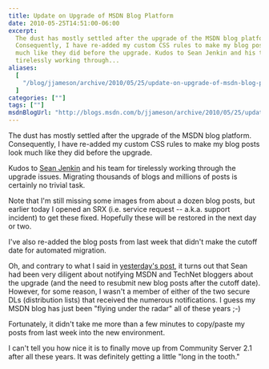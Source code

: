 ```yaml
---
title: Update on Upgrade of MSDN Blog Platform
date: 2010-05-25T14:51:00-06:00
excerpt:
  The dust has mostly settled after the upgrade of the MSDN blog platform.
  Consequently, I have re-added my custom CSS rules to make my blog posts look
  much like they did before the upgrade. Kudos to Sean Jenkin and his team for
  tirelessly working through...
aliases:
  [
    "/blog/jjameson/archive/2010/05/25/update-on-upgrade-of-msdn-blog-platform.aspx",
  ]
categories: [""]
tags: [""]
msdnBlogUrl: "http://blogs.msdn.com/b/jjameson/archive/2010/05/25/update-on-upgrade-of-msdn-blog-platform.aspx"
---
```


The dust has mostly settled after the upgrade of the MSDN blog platform.
Consequently, I have re-added my custom CSS rules to make my blog posts look
much like they did before the upgrade.

Kudos to [Sean Jenkin](http://blogs.msdn.com/b/seanjenkin) and his team for
tirelessly working through the upgrade issues. Migrating thousands of blogs and
millions of posts is certainly no trivial task.

Note that I'm still missing some images from about a dozen blog posts, but
earlier today I opened an SRX (i.e. service request -- a.k.a. support incident)
to get these fixed. Hopefully these will be restored in the next day or two.

I've also re-added the blog posts from last week that didn't make the cutoff
date for automated migration.

Oh, and contrary to what I said in
[yesterday's post](/blog/jjameson/2010/05/24/issues-after-upgrade-of-msdn-blog-platform),
it turns out that Sean had been very diligent about notifying MSDN and TechNet
bloggers about the upgrade (and the need to resubmit new blog posts after the
cutoff date). However, for some reason, I wasn't a member of either of the two
secure DLs (distribution lists) that received the numerous notifications. I
guess my MSDN blog has just been "flying under the radar" all of these years ;-)

Fortunately, it didn't take me more than a few minutes to copy/paste my posts
from last week into the new environment.

I can't tell you how nice it is to finally move up from Community Server 2.1
after all these years. It was definitely getting a little "long in the tooth."
